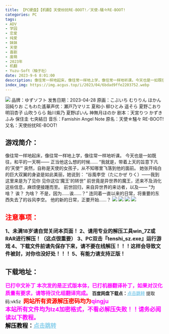 ```yaml
---
title: 【PC硬盘】【机翻】天使纷扰RE-BOOT!／天使☆騒々RE-BOOT!
categories: PC
tags:
- ADV
- 学园
- 恋爱
- 纯爱
- 妹妹
- 天使
- 喜剧
- 废萌
- 2023年
- 机翻
- Yuzu-Soft（柚子社）
date: 2023-9-6 8:01:00
description: 像往常一样地起床，像往常一样地上学，像往常一样地听课。今天也是一如既往，和平的一天啊——正当他这么想的时候……“我就是，带着上天的旨意下凡的‘天使’”突然，自称是天使的女孩子，从不知哪里飞落到他的面前。她张开纯白的巨大双翼的身姿是如此美丽，她说到：“谷風李空（たにかぜ りく）——我到这里来是为了见你见你这位‘魔王’的转世”前世竟是异世界的魔王，还来不及消化这些信息，麻烦便接踵而至。
index_img: https://img.acgus.top/i/2023/04/6bdad9ffe2203752.webp
---
```

![](https://img.acgus.top/i/2023/04/6bdad9ffe2203752.webp)
品牌：ゆずソフト
发售日期：2023-04-28
原画：こぶいち むりりん ほかん 羽純りお こもわた遙華声优：瀬戸乃マリエ 夏和小 柳ひとみ 遥そら 夏野こおり 明羽杏子 山吹うらら 飴川紫乃 夏野ぱいん 神無月ほのか
剧本：天宮りつ かずきふみ 保住圭 七央結日
音乐：Famishin Angel Note
原名：天使☆騒々 RE-BOOT!
又名：天使纷扰RE-BOOT!

## 游戏简介：
像往常一样地起床，像往常一样地上学，像往常一样地听课。
今天也是一如既往，和平的一天啊——
正当他这么想的时候……
“我就是，带着上天的旨意下凡的‘天使’”
突然，自称是天使的女孩子，从不知哪里飞落到他的面前。
她张开纯白的巨大双翼的身姿是如此美丽，她说到：
“谷風李空（たにかぜ りく）——我到这里来是为了见你
见你这位‘魔王’的转世”
前世竟是异世界的魔王，还来不及消化这些信息，麻烦便接踵而至。
前世回归，来自异世界的来访者，以及——
“为啥？ 诶？ 为啥？ 不是，因为……诶……？”
连同着一直以来的日常，将重要的东西失去了的谷风李空。
他的新的日常，正要开始……？
![](https://img.acgus.top/i/2023/04/b8c1400cd4203808.webp)
![](https://img.acgus.top/i/2023/04/1ce15aef6f203804.webp)
![](https://img.acgus.top/i/2023/04/e7df4c9032203800.webp)
![](https://img.acgus.top/i/2023/04/e7774fcbbc203756.webp)




## <font color=#FF0000 >注意事项：</font>
<font size=3><b>1、未满18岁请自觉关闭本页面！
2、请用专业的解压工具win_7Z或RAR进行解压！（这点很重要）
3、PC双击『tenshi_sz.exe』运行游戏
4、下载文件前请先保存下来，请不要在线解压！！！这样会导致文件被封，对你也没好处！！！
5、有能力请支持正版！</b></font>

## 下载地址：
<font color=#FF00FF size=3><b>已打中文补丁</b></font>
<font color=#FF00FF size=3>**本次发的是正式版本体，已打机器翻译补丁，如果对汉化质量有要求，请等待汉化组翻译完成。**</font>
<b>百度网盘下载点：</b><a href="https://pan.baidu.com/s/1Tah9afdP5C6m5Mermq5x2A?pwd=vk5z" style="color: #87CEEB;"><b>点击跳转</b></a> 提取码:vk5z
<a style="padding: 0" href="https://post.qingju.org/AD/"><img style="max-width:100%" src="https://img.acgus.top/i/2024/07/478f689b8021d8d499ab43d21acf137a.gif" alt=""></a>
<b><font color=#FF0000 size=4>网站所有资源解压密码均为</b></font><b><font color=#FF00FF size=4>qingju</font><font color=#FF0000 ></font></b><br><b><font color=#FF00FF size=4>本站所有文件均为lz4加密格式，不看必解压失败！！请务必阅读以下教程。</b></font><br><b><font color=#000 size=4>解压教程：</b><a href="https://post.qingju.org/tutorial/000/" style="color: #87CEEB;"><b>点击跳转</b></a>
